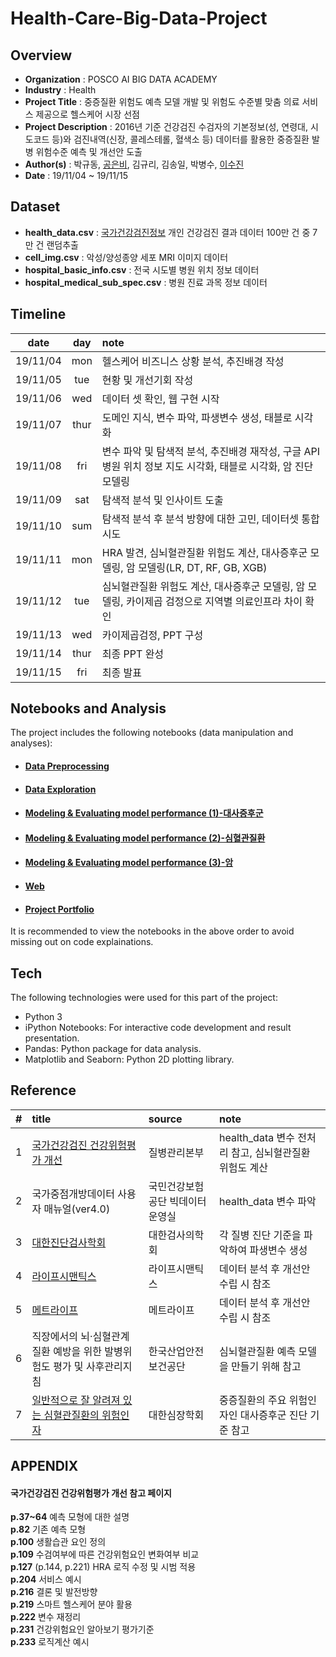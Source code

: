 # Health-Care-Big-Data-Project

Overview
-------------------------------
* **Organization** : POSCO AI BIG DATA ACADEMY
* **Industry** : Health
* **Project Title** : 중증질환 위험도 예측 모델 개발 및 위험도 수준별 맞춤 의료 서비스 제공으로 헬스케어 시장 선점
* **Project Description** : 2016년 기준 건강검진 수검자의 기본정보(성, 연령대, 시도코드 등)와 검진내역(신장, 콜레스테롤, 혈색소 등) 데이터를 활용한 중증질환 발병 위험수준 예측 및 개선안 도출
* **Author(s)** : 박규동, [공은비](https://github.com/barha-star), 김규리, 김송일, 박병수, [이수진](https://github.com/sooooojinlee)
* **Date** : 19/11/04 ~ 19/11/15  


Dataset
-------------------------------
 * **health_data.csv** : [국가건강검진정보](https://www.data.go.kr/dataset/15007122/fileData.do) 개인 건강검진 결과 데이터 100만 건 중 7만 건 랜덤추출
 * **cell_img.csv** : 악성/양성종양 세포 MRI 이미지 데이터
 * **hospital_basic_info.csv** : 전국 시도별 병원 위치 정보 데이터
 * **hospital_medical_sub_spec.csv** : 병원 진료 과목 정보 데이터  


Timeline
-------------------------------
|date|day|note|
|:-----:|:-----:|:------|
|19/11/04|mon|헬스케어 비즈니스 상황 분석, 추진배경 작성|
|19/11/05|tue|현황 및 개선기회 작성|
|19/11/06|wed|데이터 셋 확인, 웹 구현 시작|
|19/11/07|thur|도메인 지식, 변수 파악, 파생변수 생성, 태블로 시각화|
|19/11/08|fri|변수 파악 및 탐색적 분석, 추진배경 재작성, 구글 API 병원 위치 정보 지도 시각화, 태블로 시각화, 암 진단 모델링|
|19/11/09|sat|탐색적 분석 및 인사이트 도출|
|19/11/10|sum|탐색적 분석 후 분석 방향에 대한 고민, 데이터셋 통합 시도|
|19/11/11|mon|HRA 발견, 심뇌혈관질환 위험도 계산, 대사증후군 모델링, 암 모델링(LR, DT, RF, GB, XGB)|  
|19/11/12|tue|심뇌혈관질환 위험도 계산, 대사증후군 모델링, 암 모델링, 카이제곱 검정으로 지역별 의료인프라 차이 확인|
|19/11/13|wed|카이제곱검정, PPT 구성|
|19/11/14|thur|최종 PPT 완성|
|19/11/15|fri|최종 발표|  


Notebooks and Analysis
-------------------------------
The project includes the following notebooks (data manipulation and analyses):  

* #### [Data Preprocessing](https://nbviewer.jupyter.org/gist/KimGyuLee/30aca84f405bb5ddc81a522b6fda84df)
* #### [Data Exploration](https://nbviewer.jupyter.org/gist/KimGyuLee/7b82eef34c3756d2d0144557204a4e91)
* #### [Modeling & Evaluating model performance (1)-대사증후군](https://nbviewer.jupyter.org/gist/KimGyuLee/6f8dbdd37f4b845f22272a6732236644)
* #### [Modeling & Evaluating model performance (2)-심혈관질환](https://nbviewer.jupyter.org/gist/KimGyuLee/325028ce0612728111bdb7641596e04b)
* #### [Modeling & Evaluating model performance (3)-암]()
* #### [Web]()
* #### [Project Portfolio]()

It is recommended to view the notebooks in the above order to avoid missing out on code explainations.

Tech
-------------------------------
The following technologies were used for this part of the project:

* Python 3
* iPython Notebooks: For interactive code development and result presentation.
* Pandas: Python package for data analysis.
* Matplotlib and Seaborn: Python 2D plotting library.

Reference
----------------------------------------------
|#|title|source|note|
|:----:|:-----|:-------|:------|
|1|[국가건강검진 건강위험평가 개선](#국가건강검진-건강위험평가-개선-참고-페이지)|질병관리본부|health_data 변수 전처리 참고, 심뇌혈관질환 위험도 계산|
|2|국가중점개방데이터 사용자 매뉴얼(ver4.0)|국민건강보험공단 빅데이터운영실|health_data 변수 파악|
|3|[대한진단검사학회](https://labtestsonline.kr/)|대한검사의학회|각 질병 진단 기준을 파악하여 파생변수 생성|
|4|[라이프시맨틱스](https://lifesemantics.kr/intro/company)|라이프시맨틱스|데이터 분석 후 개선안 수립 시 참조|
|5|[메트라이프](http://insu.greenpio.com/MetLife360health/)|메트라이프|데이터 분석 후 개선안 수립 시 참조|
|6|직장에서의 뇌·심혈관계질환 예방을 위한 발병위험도 평가 및 사후관리지침|한국산업안전보건공단|심뇌혈관질환 예측 모델을 만들기 위해 참고|
|7|[일반적으로 잘 알려져 있는 심혈관질환의 위험인자](https://www.circulation.or.kr:4443/bbs/index.php?code=int&category=&gubun=&page=1&number=6896&mode=view&keyfield=all&key=)|대한심장학회|중증질환의 주요 위험인자인 대사증후군 진단 기준 참고|  


APPENDIX
----------------------------------------------
#### 국가건강검진 건강위험평가 개선 참고 페이지  
**p.37~64** 예측 모형에 대한 설명  
**p.82** 기존 예측 모형  
**p.100** 생활습관 요인 정의  
**p.109** 수검여부에 따른 건강위험요인 변화여부 비교    
**p.127** (p.144, p.221) HRA 로직 수정 및 시범 적용  
**p.204** 서비스 예시  
**p.216** 결론 및 발전방향  
**p.219** 스마트 헬스케어 분야 활용  
**p.222** 변수 재정리  
**p.231** 건강위험요인 알아보기 평가기준  
**p.233** 로직계산 예시  
